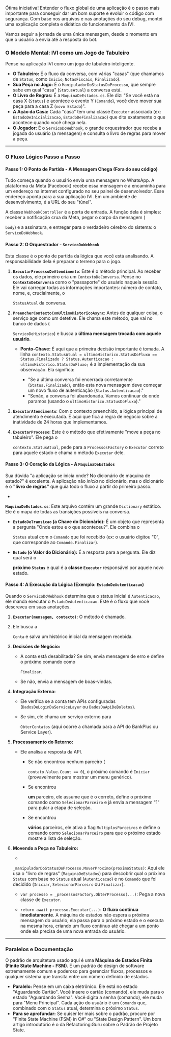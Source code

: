 Ótima iniciativa! Entender o fluxo global de uma aplicação é o passo mais importante para conseguir dar um bom suporte e evoluir o código com segurança. Com base nos arquivos e nas anotações do seu debug, montei uma explicação completa e didática do funcionamento da IVI.

Vamos seguir a jornada de uma única mensagem, desde o momento em que o usuário a envia até a resposta do bot.



### **O Modelo Mental: IVI como um Jogo de Tabuleiro**



Pense na aplicação IVI como um jogo de tabuleiro inteligente.

- **O Tabuleiro:** É o fluxo da conversa, com várias "casas" (que chamamos de `Status`, como `Inicio`, `NotasFiscais`, `Finalizado`).
- **Sua Peça no Jogo:** É o `ManipuladorDoStatusDoProcesso`, que sempre sabe em qual "casa" (`StatusAtual`) a conversa está.
- **O Livro de Regras:** É a `MaquinaDeEstados.cs`. Ele diz: "Se você está na casa X (`Status`) e acontece o evento Y (`Comando`), você deve mover sua peça para a casa Z (`novo Estado`)".
- **A Ação da Casa:** Cada "casa" tem uma classe `Executor` associada (ex: `EstadoDeInicializacao`, `EstadoDeFinalizacao`) que dita exatamente o que acontece quando você chega nela.
- **O Jogador:** É o `ServicoDoWebhook`, o grande orquestrador que recebe a jogada do usuário (a mensagem) e consulta o livro de regras para mover a peça.

------



### **O Fluxo Lógico Passo a Passo**





#### Passo 1: O Ponto de Partida - A Mensagem Chega (Fora do seu código)



Tudo começa quando o usuário envia uma mensagem no WhatsApp. A plataforma da Meta (Facebook) recebe essa mensagem e a encaminha para um endereço na internet configurado no seu painel de desenvolvedor. Esse endereço aponta para a sua aplicação IVI. Em um ambiente de desenvolvimento, é a URL do seu "túnel".



A classe `WebhookController` é a porta de entrada. A função dela é simples: receber a notificação crua da Meta, pegar o corpo da mensagem (

`body`) e a assinatura, e entregar para o verdadeiro cérebro do sistema: o `ServicoDoWebhook`.





#### Passo 2: O Orquestrador - `ServicoDoWebhook`



Esta classe é o ponto de partida da lógica que você está analisando. A responsabilidade dela é preparar o terreno para o jogo.

1. **`ExecutarProcessoDeAtendimento`**: Este é o método principal. Ao receber os dados, ele primeiro cria um `ContextoDeConversa`. Pense no **`ContextoDeConversa`** como o "passaporte" do usuário naquela sessão. Ele vai carregar todas as informações importantes: número de contato, nome, e, crucialmente, o 

   `StatusAtual` da conversa.

   

   

2. **`PreencherContextoComUltimoHistoricoAsync`**: Antes de qualquer coisa, o serviço age como um detetive. Ele chama este método, que vai no banco de dados (

   `ServicoDeHistorico`) e busca a **última mensagem trocada com aquele usuário**.

   

   

   - **Ponto-Chave:** É aqui que a primeira decisão importante é tomada. A linha `contexto.StatusAtual = ultimoHistorico.StatusDoFluxo == Status.Finalizado ? Status.Autenticacao : ultimoHistorico.StatusDoFluxo;` é a implementação da sua observação. Ela significa:

     

     

     - "Se a última conversa foi encerrada corretamente (`Status.Finalizado`), então esta nova mensagem deve começar um novo fluxo de autenticação (`Status.Autenticacao`)."
     - "Senão, a conversa foi abandonada. Vamos continuar de onde paramos (usando o `ultimoHistorico.StatusDoFluxo`)."

3. **`ExecutarAtendimento`**: Com o contexto preenchido, a lógica principal de atendimento é executada. É aqui que fica a regra de negócio sobre a inatividade de 24 horas que implementamos.

   

   

4. **`ExecutarProcesso`**: Este é o método que efetivamente "move a peça no tabuleiro". Ele pega o 

   `contexto.StatusAtual`, pede para a `ProcessosFactory` o `Executor` correto para aquele estado e chama o método `Executar` dele.

   

   



#### Passo 3: O Coração da Lógica - A `MaquinaDeEstados`



Sua dúvida "a aplicação se inicia onde? No dicionário de máquina de estado?" é excelente. A aplicação não *inicia* no dicionário, mas o dicionário é o **"livro de regras"** que guia todo o fluxo a partir do primeiro passo.

- 

  **`MaquinaDeEstados.cs`**: Este arquivo contém um grande `Dictionary` estático. Ele é o mapa de todas as transições possíveis na conversa.

  

  

- **`EstadoDeTransicao` (a Chave do Dicionário):** É um objeto que representa a pergunta "Onde estou e o que aconteceu?". Ele combina o 

  `Status` atual com o `Comando` que foi recebido (ex: o usuário digitou "0", que corresponde ao `Comando.Finalizar`).

  

  

- **`Estado` (o Valor do Dicionário):** É a resposta para a pergunta. Ele diz qual será o 

  **próximo `Status`** e qual é a **classe `Executor`** responsável por aquele novo estado.

  

  



#### Passo 4: A Execução da Lógica (Exemplo: `EstadoDeAutenticacao`)



Quando o `ServicoDoWebhook` determina que o status inicial é `Autenticacao`, ele manda executar o `EstadoDeAutenticacao`. Este é o fluxo que você descreveu em suas anotações.



1. **`Executar(mensagem, contexto)`**: O método é chamado.

2. Ele busca a 

   `Conta` e salva um histórico inicial da mensagem recebida.

   

   

3. **Decisões de Negócio:**

   - A conta está desabilitada? Se sim, envia mensagem de erro e define o próximo comando como 

     `Finalizar`.

     

     

   - Se não, envia a mensagem de boas-vindas.

     

     

4. **Integração Externa:**

   - Ele verifica se a conta tem APIs configuradas (`DadosDeLoginDaServiceLayer` ou `DadosDaApiDeBoletos`).

   - Se sim, ele chama um serviço externo para 

     `ObterContatos` (aqui ocorre a chamada para a API do BankPlus ou Service Layer).

     

     

5. **Processamento do Retorno:**

   - Ele analisa a resposta da API.

     - Se não encontrou nenhum parceiro (

       `contato.Value.Count == 0`), o próximo comando é `Iniciar` (provavelmente para mostrar um menu genérico).

       

       

     - Se encontrou 

       **um** parceiro, ele assume que é o correto, define o próximo comando como `SelecionarParceiro` e já envia a mensagem "1" para pular a etapa de seleção.

       

       

     - Se encontrou 

       **vários** parceiros, ele ativa a flag `MultiplosParceiros` e define o comando como `SelecionarParceiro` para que o próximo estado mostre a lista de seleção.

       

       

6. **Movendo a Peça no Tabuleiro:**

   - 

     `_manipuladorDoStatusDoProcesso.MoverProximo(proximoStatus)`: Aqui ele usa o "livro de regras" (`MaquinaDeEstados`) para descobrir qual o próximo `Status` com base no `Status` atual (`Autenticacao`) e no `Comando` que foi decidido (`Iniciar`, `SelecionarParceiro` ou `Finalizar`).

     

     

   - `var processo = _processosFactory.ObterProcesso(...)`: Pega a nova classe de `Executor`.

   - `return await processo.Executar(...)`: **O fluxo continua imediatamente**. A máquina de estados não espera a próxima mensagem do usuário; ela passa para o próximo estado e o executa na mesma hora, criando um fluxo contínuo até chegar a um ponto onde ela precisa de uma nova entrada do usuário.

------



### **Paralelos e Documentação**



O padrão de arquitetura usado aqui é uma **Máquina de Estados Finita (Finite State Machine - FSM)**. É um padrão de design de software extremamente comum e poderoso para gerenciar fluxos, processos e qualquer sistema que transita entre um número definido de estados.

- **Paralelo:** Pense em um caixa eletrônico. Ele está no estado "Aguardando Cartão". Você insere o cartão (comando), ele muda para o estado "Aguardando Senha". Você digita a senha (comando), ele muda para "Menu Principal". Cada ação do usuário é um `Comando` que, combinado com o `Status` atual, determina o próximo `Status`.
- **Para se aprofundar:** Se quiser ler mais sobre o padrão, procure por "Finite State Machine (FSM) in C#" ou "State Design Pattern". Um bom artigo introdutório é o da Refactoring.Guru sobre o Padrão de Projeto State.